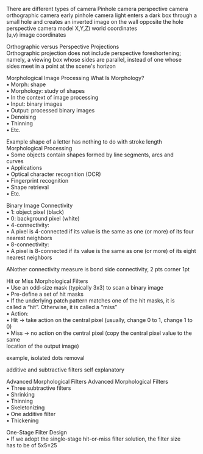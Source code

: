 There are different types of camera
Pinhole camera
perspective camera
orthographic camera
early pinhole camera
light enters a dark box through a small hole and creates an inverted image on the wall opposite the hole
perspective camera model
X,Y,Z) world coordinates  
(u,v) image coordinates  



Orthographic versus Perspective Projections  
Orthographic projection does not include perspective foreshortening;  
namely, a viewing box whose sides are parallel, instead of one whose  
sides meet in a point at the scene's horizon  

Morphological Image Processing
What Is Morphology?  
• Morph: shape  
• Morphology: study of shapes  
• In the context of image processing  
• Input: binary images  
• Output: processed binary images  
• Denoising  
• Thinning  
• Etc.

Example
shape of a letter has nothing to do with stroke length
Morphological Processing  
• Some objects contain shapes formed by line segments, arcs and  
curves  
• Applications  
• Optical character recognition (OCR)  
• Fingerprint recognition  
• Shape retrieval  
• Etc.

Binary Image Connectivity  
• 1: object pixel (black)  
• 0: background pixel (white)  
• 4-connectivity:  
• A pixel is 4-connected if its value is the same as one (or more) of its four  
nearest neighbors  
• 8-connectivity:  
• A pixel is 8-connected if its value is the same as one (or more) of its eight  
nearest neighbors

ANother connectivity measure is bond
side connectivity, 2 pts
corner 1pt

Hit or Miss Morphological Filters  
• Use an odd-size mask (typically 3x3) to scan a binary image  
• Pre-define a set of hit masks  
• If the underlying patch pattern matches one of the hit masks, it is  
called a “hit”. Otherwise, it is called a “miss”  
• Action:  
• Hit -> take action on the central pixel (usually, change 0 to 1, change 1 to 0)  
• Miss -> no action on the central pixel (copy the central pixel value to the same  
location of the output image)

example, isolated dots removal

additive and subtractive filters
self explanatory

Advanced Morphological Filters
Advanced Morphological Filters  
• Three subtractive filters  
• Shrinking  
• Thinning  
• Skeletonizing  
• One additive filter  
• Thickening

One-Stage Filter Design  
• If we adopt the single-stage hit-or-miss filter solution, the filter size  
has to be of 5x5=25
